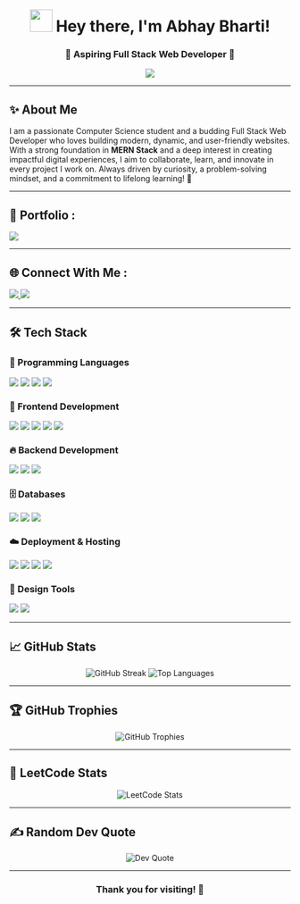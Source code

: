 <h1 align="center">
  <img src="https://media.giphy.com/media/hvRJCLFzcasrR4ia7z/giphy.gif" width="40px" height="40px"/>
  Hey there, I'm Abhay Bharti!
</h1>

<h3 align="center">
🚀 Aspiring Full Stack Web Developer 🚀
</h3>

<p align="center">
  <a href="https://abhay-bharti.vercel.app/" target="_blank">
    <img src="https://readme-typing-svg.herokuapp.com/?lines=Motivated+Computer+Science+Student;Passionate+Web+Developer;Always+Learning+Something+New!&center=true&width=500&height=50">
  </a>
</p>

---

## ✨ About Me
I am a passionate Computer Science student and a budding Full Stack Web Developer who loves building modern, dynamic, and user-friendly websites. With a strong foundation in **MERN Stack** and a deep interest in creating impactful digital experiences, I aim to collaborate, learn, and innovate in every project I work on. Always driven by curiosity, a problem-solving mindset, and a commitment to lifelong learning! 🚀

---

## 📌 Portfolio :
<span>
  <a href="https://abhay-bharti.vercel.app/" target="_blank">
    <img src="https://img.shields.io/badge/🌐 Visit My Portfolio-000000?style=for-the-badge&logo=firefox&logoColor=white" />
  </a>
</span>

---

## 🌐 Connect With Me : 
<p>
  <a href="https://instagram.com/abhay_bhartii" target="_blank">
    <img src="https://img.shields.io/badge/Instagram-%23E4405F.svg?logo=Instagram&logoColor=white" />
  </a>
  <a href="https://linkedin.com/in/abhay-bharti" target="_blank">
    <img src="https://img.shields.io/badge/LinkedIn-%230077B5.svg?logo=linkedin&logoColor=white" />
  </a>
</p>

---

## 🛠️ Tech Stack

### 🚀 Programming Languages
<p>
  <img src="https://img.shields.io/badge/C++-00599C?style=for-the-badge&logo=cplusplus&logoColor=white" />
  <img src="https://img.shields.io/badge/Java-ED8B00?style=for-the-badge&logo=openjdk&logoColor=white" />
  <img src="https://img.shields.io/badge/PHP-777BB4?style=for-the-badge&logo=php&logoColor=white" />
  <img src="https://img.shields.io/badge/JavaScript-323330?style=for-the-badge&logo=javascript&logoColor=F7DF1E" />
</p>

### 🎨 Frontend Development
<p>
  <img src="https://img.shields.io/badge/HTML5-E34F26?style=for-the-badge&logo=html5&logoColor=white" />
  <img src="https://img.shields.io/badge/CSS3-1572B6?style=for-the-badge&logo=css3&logoColor=white" />
  <img src="https://img.shields.io/badge/React-20232a?style=for-the-badge&logo=react&logoColor=61DAFB" />
  <img src="https://img.shields.io/badge/Vite-646CFF?style=for-the-badge&logo=vite&logoColor=white" />
  <img src="https://img.shields.io/badge/TailwindCSS-38B2AC?style=for-the-badge&logo=tailwind-css&logoColor=white" />
</p>

### 🔥 Backend Development
<p>
  <img src="https://img.shields.io/badge/Node.js-6DA55F?style=for-the-badge&logo=node.js&logoColor=white" />
  <img src="https://img.shields.io/badge/Express.js-404d59?style=for-the-badge&logo=express&logoColor=61DAFB" />
  <img src="https://img.shields.io/badge/Socket.io-black?style=for-the-badge&logo=socket.io&badgeColor=010101" />
</p>

### 🗄️ Databases
<p>
  <img src="https://img.shields.io/badge/MongoDB-4ea94b?style=for-the-badge&logo=mongodb&logoColor=white" />
  <img src="https://img.shields.io/badge/MySQL-4479A1?style=for-the-badge&logo=mysql&logoColor=white" />
  <img src="https://img.shields.io/badge/Postgres-316192?style=for-the-badge&logo=postgresql&logoColor=white" />
</p>

### ☁️ Deployment & Hosting
<p>
  <img src="https://img.shields.io/badge/Render-46E3B7?style=for-the-badge&logo=render&logoColor=white" />
  <img src="https://img.shields.io/badge/Vercel-000000?style=for-the-badge&logo=vercel&logoColor=white" />
  <img src="https://img.shields.io/badge/Netlify-00C7B7?style=for-the-badge&logo=netlify&logoColor=white" />
  <img src="https://img.shields.io/badge/Github%20Pages-121013?style=for-the-badge&logo=github&logoColor=white" />
</p>

### 🎨 Design Tools
<p>
  <img src="https://img.shields.io/badge/Canva-00C4CC?style=for-the-badge&logo=canva&logoColor=white" />
  <img src="https://img.shields.io/badge/Figma-F24E1E?style=for-the-badge&logo=figma&logoColor=white" />
</p>

---

## 📈 GitHub Stats
<p align="center">
  <img src="https://github-readme-streak-stats.herokuapp.com/?user=abhay-bharti&theme=github_dark_dimmed&hide_border=false" alt="GitHub Streak" />
  <img src="https://github-readme-stats.vercel.app/api/top-langs/?username=abhay-bharti&theme=github_dark_dimmed&hide_border=false&include_all_commits=true&count_private=true&layout=compact" alt="Top Languages"/>
</p>

---

## 🏆 GitHub Trophies
<p align="center">
  <img src="https://github-profile-trophy.vercel.app/?username=abhay-bharti&theme=github_dark_dimmed&no-frame=false&no-bg=false&margin-w=4" alt="GitHub Trophies"/>
</p>

---

## 🧠 LeetCode Stats
<p align="center">
  <img src="https://leetcode.card.workers.dev/Abhay_Bharti?theme=nord&font=baloo&extension=null" alt="LeetCode Stats" />
</p>

---

## ✍️ Random Dev Quote
<p align="center">
  <img src="https://quotes-github-readme.vercel.app/api?type=horizontal&theme=radical" alt="Dev Quote" />
</p>

---

<h3 align="center" >Thank you for visiting! 🌟 </h3>
